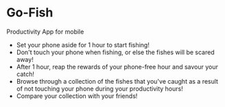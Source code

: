 # Go-Fish

Productivity App for mobile

- Set your phone aside for 1 hour to start fishing!
- Don't touch your phone when fishing, or else the fishes will be scared away!
- After 1 hour, reap the rewards of your phone-free hour and savour your catch!
- Browse through a collection of the fishes that you've caught as a result of not touching your phone during your productivity hours!
- Compare your collection with your friends!
